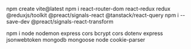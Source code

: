 npm create vite@latest
npm i react-router-dom react-redux redux @reduxjs/toolkit @preact/signals-react @tanstack/react-query
npm i --save-dev @preact/signals-react-transform

npm i node nodemon express cors bcrypt cors dotenv express jsonwebtoken mongodb mongoose node cookie-parser